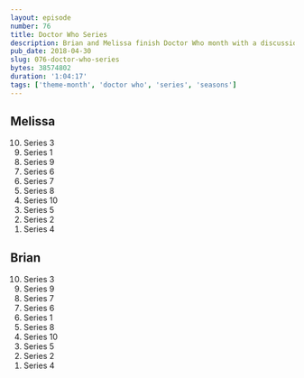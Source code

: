 ```yaml
---
layout: episode
number: 76
title: Doctor Who Series
description: Brian and Melissa finish Doctor Who month with a discussion their favorite series (seasons!) ...series from the show.
pub_date: 2018-04-30
slug: 076-doctor-who-series
bytes: 38574802
duration: '1:04:17'
tags: ['theme-month', 'doctor who', 'series', 'seasons']
---
```


<h2>Melissa</h2>
<ol reversed>
<li>Series 3</li>
<li>Series 1</li>
<li>Series 9</li>
<li>Series 6</li>
<li>Series 7</li>
<li>Series 8</li>
<li>Series 10</li>
<li>Series 5</li>
<li>Series 2</li>
<li>Series 4</li>
</ol>

<h2>Brian</h2>
<ol reversed>
<li>Series 3</li>
<li>Series 9</li>
<li>Series 7</li>
<li>Series 6</li>
<li>Series 1</li>
<li>Series 8</li>
<li>Series 10</li>
<li>Series 5</li>
<li>Series 2</li>
<li>Series 4</li>
</ol>